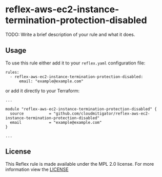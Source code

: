 # reflex-aws-ec2-instance-termination-protection-disabled
TODO: Write a brief description of your rule and what it does.

## Usage
To use this rule either add it to your `reflex.yaml` configuration file:  
```
rules:
  - reflex-aws-ec2-instance-termination-protection-disabled:
      email: "example@example.com"
```

or add it directly to your Terraform:  
```
...

module "reflex-aws-ec2-instance-termination-protection-disabled" {
  source           = "github.com/cloudmitigator/reflex-aws-ec2-instance-termination-protection-disabled"
  email            = "example@example.com"
}

...
```

## License
This Reflex rule is made available under the MPL 2.0 license. For more information view the [LICENSE](https://github.com/cloudmitigator/reflex-aws-ec2-instance-termination-protection-disabled/blob/master/LICENSE) 